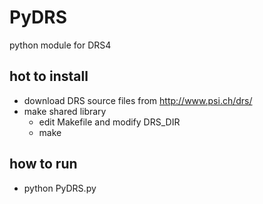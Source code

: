 # PyDRS
python module for DRS4

## hot to install
- download DRS source files from http://www.psi.ch/drs/
- make shared library
  - edit Makefile and modify DRS_DIR
  - make

## how to run
- python PyDRS.py
